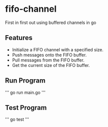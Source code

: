 # fifo-channel
First in first out using buffered channels in go

## Features

- Initialize a FIFO channel with a specified size.
- Push messages onto the FIFO buffer.
- Pull messages from the FIFO buffer.
- Get the current size of the FIFO buffer.

## Run Program

'''
go run main.go
'''

## Test Program
'''
go test
'''
